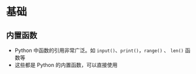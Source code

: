 # 基础

## 内置函数

+ Python 中函数的引用非常广泛。如 `input()`、`print()`，`range()` 、 `len()` 函数等
+ 这些都是 Python 的内置函数，可以直接使用
